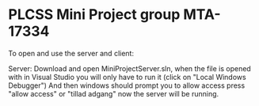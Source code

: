# PLCSS Mini Project group MTA-17334

To open and use the server and client: 

Server: 
Download and open MiniProjectServer.sln, when the file is opened with in Visual Studio you will only have to run it (click on "Local Windows Debugger") And then windows should prompt you to allow access press "allow access" or "tillad adgang" now the server will be running. 
